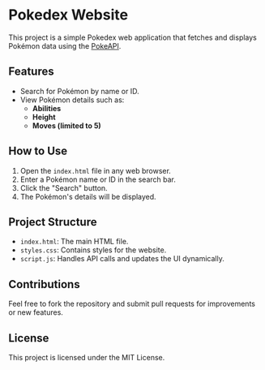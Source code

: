 # Pokedex Website

This project is a simple Pokedex web application that fetches and displays Pokémon data using the [PokeAPI](https://pokeapi.co/).

## Features
- Search for Pokémon by name or ID.
- View Pokémon details such as:
  - **Abilities**
  - **Height**
  - **Moves (limited to 5)**

## How to Use
1. Open the `index.html` file in any web browser.
2. Enter a Pokémon name or ID in the search bar.
3. Click the "Search" button.
4. The Pokémon's details will be displayed.

## Project Structure
- `index.html`: The main HTML file.
- `styles.css`: Contains styles for the website.
- `script.js`: Handles API calls and updates the UI dynamically.

## Contributions
Feel free to fork the repository and submit pull requests for improvements or new features.

## License
This project is licensed under the MIT License.
